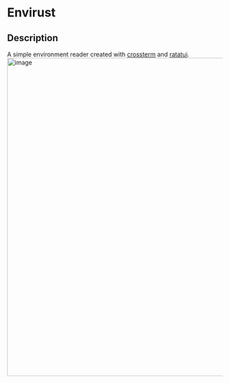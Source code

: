Envirust
===

## Description
A simple environment reader created with [crossterm](https://github.com/crossterm-rs/crossterm) and [ratatui](https://ratatui.rs/).
<img width="1365" height="743" alt="image" src="https://github.com/user-attachments/assets/dc833f36-1a8f-4002-b939-96d3a7f00b47" />

